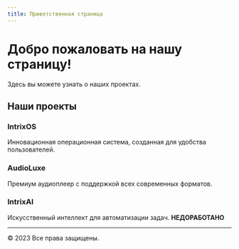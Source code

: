 ```yaml
---
title: Приветственная страница
---
```


# Добро пожаловать на нашу страницу!

Здесь вы можете узнать о наших проектах.

## Наши проекты

### IntrixOS
Инновационная операционная система, созданная для удобства пользователей.

### AudioLuxe
Премиум аудиоплеер с поддержкой всех современных форматов.

### IntrixAI
Искусственный интеллект для автоматизации задач. **НЕДОРАБОТАНО**

---

&copy; 2023 Все права защищены.
